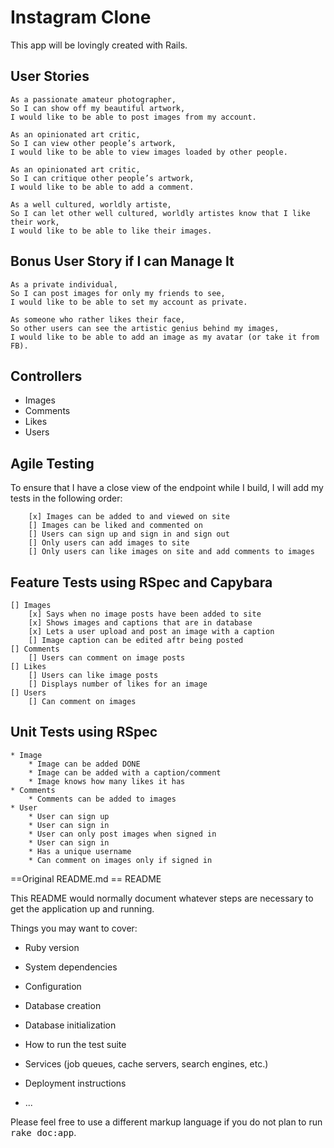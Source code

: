 Instagram Clone
===============

This app will be lovingly created with Rails.

User Stories
------------
```
As a passionate amateur photographer,
So I can show off my beautiful artwork,
I would like to be able to post images from my account.

As an opinionated art critic,
So I can view other people’s artwork,
I would like to be able to view images loaded by other people.

As an opinionated art critic,
So I can critique other people’s artwork,
I would like to be able to add a comment.

As a well cultured, worldly artiste,
So I can let other well cultured, worldly artistes know that I like their work,
I would like to be able to like their images.
```

Bonus User Story if I can Manage It
-----------------------------------
```
As a private individual,
So I can post images for only my friends to see,
I would like to be able to set my account as private.

As someone who rather likes their face,
So other users can see the artistic genius behind my images,
I would like to be able to add an image as my avatar (or take it from FB).
```

Controllers
-----------
* Images
* Comments
* Likes
* Users

Agile Testing
-------------
To ensure that I have a close view of the endpoint while I build, I will add my tests in the following order:
```
	[x] Images can be added to and viewed on site
	[] Images can be liked and commented on
	[] Users can sign up and sign in and sign out
	[] Only users can add images to site
	[] Only users can like images on site and add comments to images
```

Feature Tests using RSpec and Capybara
--------------------------------------
	[] Images
		[x] Says when no image posts have been added to site
		[x] Shows images and captions that are in database
		[x] Lets a user upload and post an image with a caption
		[] Image caption can be edited aftr being posted
	[] Comments
 		[] Users can comment on image posts
	[] Likes
		[] Users can like image posts
		[] Displays number of likes for an image
	[] Users
		[] Can comment on images

Unit Tests using RSpec
----------------------
	* Image
		* Image can be added DONE
		* Image can be added with a caption/comment
		* Image knows how many likes it has
	* Comments
		* Comments can be added to images
	* User
		* User can sign up
		* User can sign in
		* User can only post images when signed in
		* User can sign in
		* Has a unique username
		* Can comment on images only if signed in





















==Original README.md
== README

This README would normally document whatever steps are necessary to get the
application up and running.

Things you may want to cover:

* Ruby version

* System dependencies

* Configuration

* Database creation

* Database initialization

* How to run the test suite

* Services (job queues, cache servers, search engines, etc.)

* Deployment instructions

* ...


Please feel free to use a different markup language if you do not plan to run
<tt>rake doc:app</tt>.
